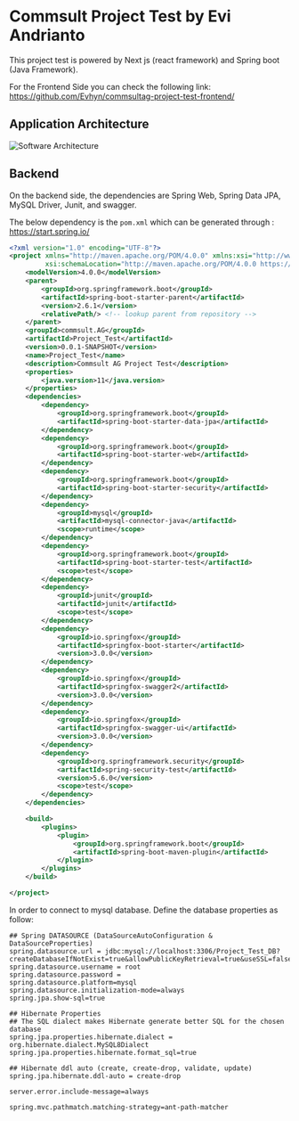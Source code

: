 # Commsult Project Test by Evi Andrianto

This project test is powered by Next js (react framework) and Spring boot (Java Framework).

For the Frontend Side you can check the following link:
https://github.com/Evhyn/commsultag-project-test-frontend/

## Application Architecture

![Software Architecture](https://i.ibb.co/12NV8DQ/Architecture.png)




## Backend

On the backend side, the dependencies are Spring Web, Spring Data JPA, MySQL Driver, Junit, and swagger.

The below dependency is the ```pom.xml``` which can be generated through : https://start.spring.io/

```xml
<?xml version="1.0" encoding="UTF-8"?>
<project xmlns="http://maven.apache.org/POM/4.0.0" xmlns:xsi="http://www.w3.org/2001/XMLSchema-instance"
         xsi:schemaLocation="http://maven.apache.org/POM/4.0.0 https://maven.apache.org/xsd/maven-4.0.0.xsd">
    <modelVersion>4.0.0</modelVersion>
    <parent>
        <groupId>org.springframework.boot</groupId>
        <artifactId>spring-boot-starter-parent</artifactId>
        <version>2.6.1</version>
        <relativePath/> <!-- lookup parent from repository -->
    </parent>
    <groupId>commsult.AG</groupId>
    <artifactId>Project_Test</artifactId>
    <version>0.0.1-SNAPSHOT</version>
    <name>Project_Test</name>
    <description>Commsult AG Project Test</description>
    <properties>
        <java.version>11</java.version>
    </properties>
    <dependencies>
        <dependency>
            <groupId>org.springframework.boot</groupId>
            <artifactId>spring-boot-starter-data-jpa</artifactId>
        </dependency>
        <dependency>
            <groupId>org.springframework.boot</groupId>
            <artifactId>spring-boot-starter-web</artifactId>
        </dependency>
        <dependency>
            <groupId>org.springframework.boot</groupId>
            <artifactId>spring-boot-starter-security</artifactId>
        </dependency>
        <dependency>
            <groupId>mysql</groupId>
            <artifactId>mysql-connector-java</artifactId>
            <scope>runtime</scope>
        </dependency>
        <dependency>
            <groupId>org.springframework.boot</groupId>
            <artifactId>spring-boot-starter-test</artifactId>
            <scope>test</scope>
        </dependency>
        <dependency>
            <groupId>junit</groupId>
            <artifactId>junit</artifactId>
            <scope>test</scope>
        </dependency>
        <dependency>
            <groupId>io.springfox</groupId>
            <artifactId>springfox-boot-starter</artifactId>
            <version>3.0.0</version>
        </dependency>
        <dependency>
            <groupId>io.springfox</groupId>
            <artifactId>springfox-swagger2</artifactId>
            <version>3.0.0</version>
        </dependency>
        <dependency>
            <groupId>io.springfox</groupId>
            <artifactId>springfox-swagger-ui</artifactId>
            <version>3.0.0</version>
        </dependency>
        <dependency>
            <groupId>org.springframework.security</groupId>
            <artifactId>spring-security-test</artifactId>
            <version>5.6.0</version>
            <scope>test</scope>
        </dependency>
    </dependencies>

    <build>
        <plugins>
            <plugin>
                <groupId>org.springframework.boot</groupId>
                <artifactId>spring-boot-maven-plugin</artifactId>
            </plugin>
        </plugins>
    </build>

</project>
```


In order to connect to mysql database. Define the database properties as follow:
```
## Spring DATASOURCE (DataSourceAutoConfiguration & DataSourceProperties)
spring.datasource.url = jdbc:mysql://localhost:3306/Project_Test_DB?createDatabaseIfNotExist=true&allowPublicKeyRetrieval=true&useSSL=false
spring.datasource.username = root
spring.datasource.password =
spring.datasource.platform=mysql
spring.datasource.initialization-mode=always
spring.jpa.show-sql=true

## Hibernate Properties
## The SQL dialect makes Hibernate generate better SQL for the chosen database
spring.jpa.properties.hibernate.dialect = org.hibernate.dialect.MySQL8Dialect
spring.jpa.properties.hibernate.format_sql=true

## Hibernate ddl auto (create, create-drop, validate, update)
spring.jpa.hibernate.ddl-auto = create-drop

server.error.include-message=always

spring.mvc.pathmatch.matching-strategy=ant-path-matcher
```
